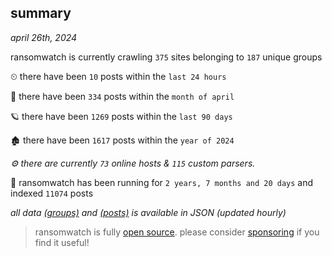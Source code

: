 
## summary
_april 26th, 2024_

ransomwatch is currently crawling `375` sites belonging to `187` unique groups

⏲ there have been `10` posts within the `last 24 hours`

🦈 there have been `334` posts within the `month of april`

🪐 there have been `1269` posts within the `last 90 days`

🏚 there have been `1617` posts within the `year of 2024`

_⚙️ there are currently `73` online hosts & `115` custom parsers._

🦕 ransomwatch has been running for `2 years, 7 months and 20 days` and indexed `11074` posts

_all data  [(groups)](http://ransomwhat.telemetry.ltd/groups) and [(posts)](http://ransomwhat.telemetry.ltd/posts) is available in JSON (updated hourly)_

> ransomwatch is fully [open source](https://github.com/joshhighet/ransomwatch#ransomwatch--). please consider [sponsoring](https://github.com/sponsors/joshhighet) if you find it useful!
